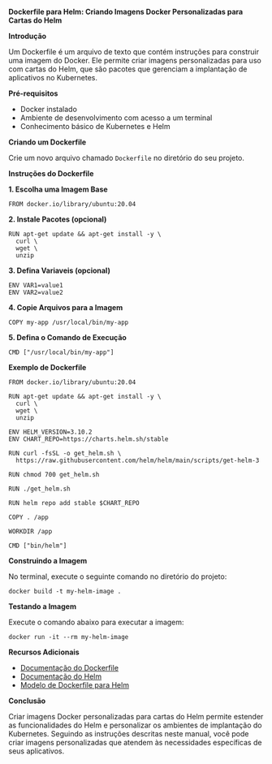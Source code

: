 **Dockerfile para Helm: Criando Imagens Docker Personalizadas para Cartas do Helm**

**Introdução**

Um Dockerfile é um arquivo de texto que contém instruções para construir uma imagem do Docker. Ele permite criar imagens personalizadas para uso com cartas do Helm, que são pacotes que gerenciam a implantação de aplicativos no Kubernetes.

**Pré-requisitos**

* Docker instalado
* Ambiente de desenvolvimento com acesso a um terminal
* Conhecimento básico de Kubernetes e Helm

**Criando um Dockerfile**

Crie um novo arquivo chamado `Dockerfile` no diretório do seu projeto.

**Instruções do Dockerfile**

**1. Escolha uma Imagem Base**

```
FROM docker.io/library/ubuntu:20.04
```

**2. Instale Pacotes (opcional)**

```
RUN apt-get update && apt-get install -y \
  curl \
  wget \
  unzip
```

**3. Defina Variaveis (opcional)**

```
ENV VAR1=value1
ENV VAR2=value2
```

**4. Copie Arquivos para a Imagem**

```
COPY my-app /usr/local/bin/my-app
```

**5. Defina o Comando de Execução**

```
CMD ["/usr/local/bin/my-app"]
```

**Exemplo de Dockerfile**

```
FROM docker.io/library/ubuntu:20.04

RUN apt-get update && apt-get install -y \
  curl \
  wget \
  unzip

ENV HELM_VERSION=3.10.2
ENV CHART_REPO=https://charts.helm.sh/stable

RUN curl -fsSL -o get_helm.sh \
  https://raw.githubusercontent.com/helm/helm/main/scripts/get-helm-3

RUN chmod 700 get_helm.sh

RUN ./get_helm.sh

RUN helm repo add stable $CHART_REPO

COPY . /app

WORKDIR /app

CMD ["bin/helm"]
```

**Construindo a Imagem**

No terminal, execute o seguinte comando no diretório do projeto:

```
docker build -t my-helm-image .
```

**Testando a Imagem**

Execute o comando abaixo para executar a imagem:

```
docker run -it --rm my-helm-image
```

**Recursos Adicionais**

* [Documentação do Dockerfile](https://docs.docker.com/engine/reference/builder/)
* [Documentação do Helm](https://helm.sh/docs/)
* [Modelo de Dockerfile para Helm](https://github.com/helm/helm/blob/main/examples/helm-docker/Dockerfile)

**Conclusão**

Criar imagens Docker personalizadas para cartas do Helm permite estender as funcionalidades do Helm e personalizar os ambientes de implantação do Kubernetes. Seguindo as instruções descritas neste manual, você pode criar imagens personalizadas que atendem às necessidades específicas de seus aplicativos.